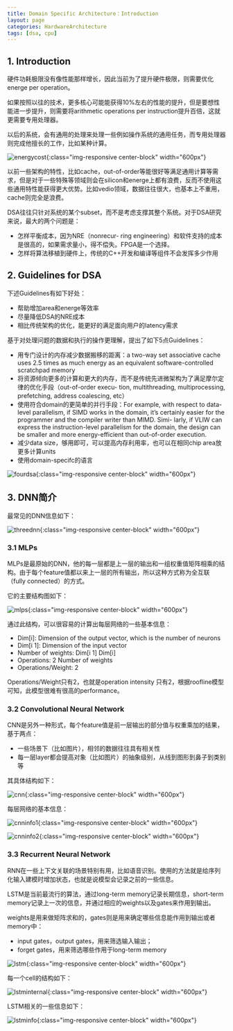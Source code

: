 ```yaml
---
title: Domain Specific Architecture：Introduction
layout: page
categories: HardwareArchitecture
tags: [dsa, cpu]
---
```


## 1. Introduction
硬件功耗极限没有像性能那样增长，因此当前为了提升硬件极限，则需要优化energe per operation。

如果按照以往的技术，更多核心可能能获得10%左右的性能的提升，但是要想性能进一步提升，则需要将arithmetic operations per instruction提升百倍，这就更需要专用处理器。

以后的系统，会有通用的处理来处理一些例如操作系统的通用任务，而专用处理器则完成他擅长的工作，比如某种计算。

![energycost](/assets/dsa/energy_cost.png){:class="img-responsive center-block" width="600px"}

以前一些架构的特性，比如cache，out-of-order等能很好等满足通用计算等需求，但是对于一些特殊等领域则会在silicon和energe上都有浪费，反而不使用这些通用特性能获得更大优势。比如vedio领域，数据往往很大，也基本上不重用，cache则完全是浪费。

DSA往往只针对系统的某个subset，而不是考虑支撑其整个系统。对于DSA研究来说，最大的两个问题是：
- 怎样平衡成本，因为NRE（nonrecur- ring engineering）和软件支持的成本是很高的，如果需求量小，得不偿失。FPGA是一个选择。
- 怎样将算法移植到硬件上，传统的C++开发和编译等组件不会发挥多少作用

## 2. Guidelines for DSA
下述Guidelines有如下好处：
- 帮助增加area和energe等效率
- 尽量降低DSA的NRE成本
- 相比传统架构的优化，能更好的满足面向用户的latency需求

基于对处理问题的数据和执行的操作更理解，提出了如下5点Guidelines：
- 用专门设计的内存减少数据搬移的距离：a two-way set associative cache uses 2.5 times as much energy as an equivalent software-controlled scratchpad memory
- 将资源倾向更多的计算和更大的内存，而不是传统先进微架构为了满足摩尔定律的优化手段（out-of-order execu- tion, multithreading, multiprocessing, prefetching, address coalescing, etc）
- 使用符合domain的更简单的并行手段：For example, with respect to data-level parallelism, if SIMD works in the domain, it’s certainly easier for the programmer and the compiler writer than MIMD. Simi- larly, if VLIW can express the instruction-level parallelism for the domain, the design can be smaller and more energy-efficient than out-of-order execution.
- 减少data size，够用即可，可以提高内存利用率，也可以在相同chip area放更多计算units
- 使用domain-specifc的语言

![fourdsa](/assets/dsa/four_dsa.png){:class="img-responsive center-block" width="600px"}

## 3. DNN简介
最常见的DNN信息如下：

![threednn](/assets/dsa/three_dnn.png){:class="img-responsive center-block" width="600px"}

### 3.1 MLPs
MLPs是最原始的DNN，他的每一层都是上一层的输出和一组权重值矩阵相乘的结构。由于每个feature值都以来上一层的所有输出，所以这种方式称为全互联（fully connected）的方式。

它的主要结构图如下：

![mlps](/assets/dsa/mlps.png){:class="img-responsive center-block" width="600px"}

通过此结构，可以很容易的计算出每层网络的一些基本信息：
- Dim[i]: Dimension of the output vector, which is the number of neurons
- Dim[i 1]: Dimension of the input vector
- Number of weights: Dim[i 1] Dim[i]
- Operations: 2 Number of weights
- Operations/Weight: 2

Operations/Weight只有2，也就是operation intensity 只有2，根据roofline模型可知，此模型很难有很高的performance。

### 3.2 Convolutional Neural Network
CNN是另外一种形式，每个feature值是前一层输出的部分值与权重乘加的结果，基于两点：
- 一些场景下（比如图片），相邻的数据往往具有相关性
- 每一层layer都会提高对象（比如图片）的抽象级别，从线到图形到鼻子到类别等

其具体结构如下：

![cnn](/assets/dsa/cnn.png){:class="img-responsive center-block" width="600px"}

每层网络的基本信息：

![cnninfo1](/assets/dsa/cnn_info1.png){:class="img-responsive center-block" width="600px"}

![cnninfo2](/assets/dsa/cnn_info2.png){:class="img-responsive center-block" width="600px"}

### 3.3 Recurrent Neural Network
RNN在一些上下文关联的场景特别有用，比如语音识别。使用的方法就是给序列化输入建模时增加状态，也就是说模型会记录之前的一些信息。

LSTM是当前最流行的算法，通过long-term memory记录长期信息，short-term memory记录上一次的信息，并通过相应的weights以及gates来作用到输出。

weights是用来做矩阵求和的，gates则是用来确定哪些信息能作用到输出或者memory中：
- input gates，output gates，用来筛选输入输出；
- forget gates，用来筛选哪些作用于long-term memory

![lstm](/assets/dsa/lstm.png){:class="img-responsive center-block" width="600px"}

每一个cell的结构如下：

![lstminternal](/assets/dsa/lstm_internal.png){:class="img-responsive center-block" width="600px"}

LSTM相关的一些信息如下：

![lstminfo](/assets/dsa/lstm_info.png){:class="img-responsive center-block" width="600px"}
